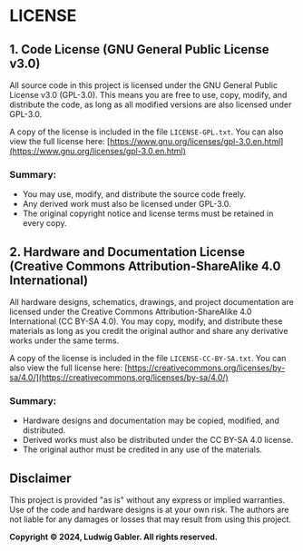 # LICENSE

## 1. Code License (GNU General Public License v3.0)

All source code in this project is licensed under the GNU General Public License v3.0 (GPL-3.0). This means you are free to use, copy, modify, and distribute the code, as long as all modified versions are also licensed under GPL-3.0.

A copy of the license is included in the file `LICENSE-GPL.txt`. You can also view the full license here: [https://www.gnu.org/licenses/gpl-3.0.en.html](https://www.gnu.org/licenses/gpl-3.0.en.html)

### Summary:

- You may use, modify, and distribute the source code freely.
- Any derived work must also be licensed under GPL-3.0.
- The original copyright notice and license terms must be retained in every copy.

## 2. Hardware and Documentation License (Creative Commons Attribution-ShareAlike 4.0 International)

All hardware designs, schematics, drawings, and project documentation are licensed under the Creative Commons Attribution-ShareAlike 4.0 International (CC BY-SA 4.0). You may copy, modify, and distribute these materials as long as you credit the original author and share any derivative works under the same terms.

A copy of the license is included in the file `LICENSE-CC-BY-SA.txt`. You can also view the full license here: [https://creativecommons.org/licenses/by-sa/4.0/](https://creativecommons.org/licenses/by-sa/4.0/)

### Summary:
- Hardware designs and documentation may be copied, modified, and distributed.
- Derived works must also be distributed under the CC BY-SA 4.0 license.
- The original author must be credited in any use of the materials.

## Disclaimer

This project is provided "as is" without any express or implied warranties. Use of the code and hardware designs is at your own risk. The authors are not liable for any damages or losses that may result from using this project.

**Copyright © 2024, Ludwig Gabler. All rights reserved.**